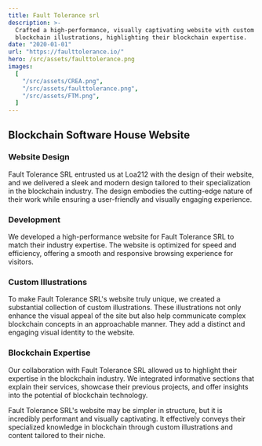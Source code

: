 ```yaml
---
title: Fault Tolerance srl
description: >-
  Crafted a high-performance, visually captivating website with custom
  blockchain illustrations, highlighting their blockchain expertise.
date: "2020-01-01"
url: "https://faulttolerance.io/"
hero: /src/assets/faulttolerance.png
images:
  [
    "/src/assets/CREA.png",
    "/src/assets/faulttolerance.png",
    "/src/assets/FTM.png",
  ]
---
```


## Blockchain Software House Website

### Website Design

Fault Tolerance SRL entrusted us at Loa212 with the design of their website, and we delivered a sleek and modern design tailored to their specialization in the blockchain industry. The design embodies the cutting-edge nature of their work while ensuring a user-friendly and visually engaging experience.

### Development

We developed a high-performance website for Fault Tolerance SRL to match their industry expertise. The website is optimized for speed and efficiency, offering a smooth and responsive browsing experience for visitors.

### Custom Illustrations

To make Fault Tolerance SRL's website truly unique, we created a substantial collection of custom illustrations. These illustrations not only enhance the visual appeal of the site but also help communicate complex blockchain concepts in an approachable manner. They add a distinct and engaging visual identity to the website.

### Blockchain Expertise

Our collaboration with Fault Tolerance SRL allowed us to highlight their expertise in the blockchain industry. We integrated informative sections that explain their services, showcase their previous projects, and offer insights into the potential of blockchain technology.

Fault Tolerance SRL's website may be simpler in structure, but it is incredibly performant and visually captivating. It effectively conveys their specialized knowledge in blockchain through custom illustrations and content tailored to their niche.
